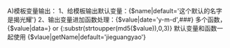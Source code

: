 A)模板变量输出：
    1、给模板输出默认变量：{$name|default='这个默认的名字是揭光耀'}
    2、输出变量进加函数处理：{$value|date='y-m-d',###}
       多个函数，{$value|data=} or {:substr(strtoupper(md5($value)),0,3)}
       默认变量和函数一起使用 {$vlaue|getName|default='jieguangyao'}